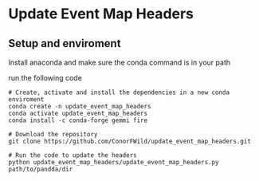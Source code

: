 # Update Event Map Headers

## Setup and enviroment
Install anaconda and make sure the conda command is in your path

run the following code

```shell
# Create, activate and install the dependencies in a new conda enviroment
conda create -n update_event_map_headers
conda activate update_event_map_headers
conda install -c conda-forge gemmi fire

# Download the repository
git clone https://github.com/ConorFWild/update_event_map_headers.git

# Run the code to update the headers
python update_event_map_headers/update_event_map_headers.py path/to/pandda/dir
```


